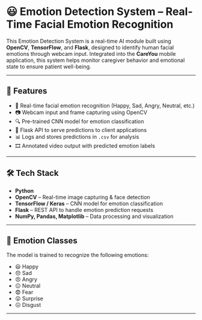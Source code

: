 
# 😃 Emotion Detection System – Real-Time Facial Emotion Recognition

This Emotion Detection System is a real-time AI module built using **OpenCV**, **TensorFlow**, and **Flask**, designed to identify human facial emotions through webcam input. Integrated into the **CareYou** mobile application, this system helps monitor caregiver behavior and emotional state to ensure patient well-being.

---

## 🎯 Features

- 🧠 Real-time facial emotion recognition (Happy, Sad, Angry, Neutral, etc.)
- 📷 Webcam input and frame capturing using OpenCV
- 🔍 Pre-trained CNN model for emotion classification
- 🧪 Flask API to serve predictions to client applications
- 📊 Logs and stores predictions in `.csv` for analysis
- 🎞️ Annotated video output with predicted emotion labels

---

## 🛠️ Tech Stack

- **Python**  
- **OpenCV** – Real-time image capturing & face detection  
- **TensorFlow / Keras** – CNN model for emotion classification  
- **Flask** – REST API to handle emotion prediction requests  
- **NumPy, Pandas, Matplotlib** – Data processing and visualization  

---

## 🧠 Emotion Classes

The model is trained to recognize the following emotions:
- 😃 Happy
- 😞 Sad
- 😠 Angry
- 😐 Neutral
- 😨 Fear
- 😲 Surprise
- 😖 Disgust

---



